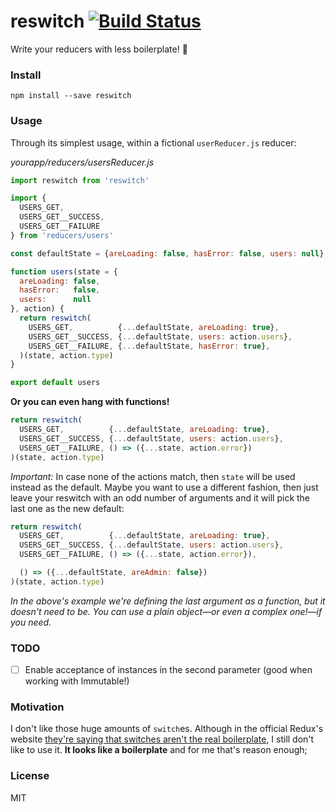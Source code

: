 # reswitch [![Build Status](https://travis-ci.org/chiefGui/reswitch.svg?branch=master)](https://travis-ci.org/chiefGui/reswitch)

Write your reducers with less boilerplate! 🚀

### Install

`npm install --save reswitch`

### Usage

Through its simplest usage, within a fictional `userReducer.js` reducer:

_yourapp/reducers/usersReducer.js_
```js
import reswitch from 'reswitch'

import {
  USERS_GET,
  USERS_GET__SUCCESS,
  USERS_GET__FAILURE
} from 'reducers/users'

const defaultState = {areLoading: false, hasError: false, users: null}

function users(state = {
  areLoading: false,
  hasError:   false,
  users:      null
}, action) {
  return reswitch(
    USERS_GET,          {...defaultState, areLoading: true},
    USERS_GET__SUCCESS, {...defaultState, users: action.users},
    USERS_GET__FAILURE, {...defaultState, hasError: true},
  )(state, action.type)
}

export default users
```

**Or you can even hang with functions!**

```js
return reswitch(
  USERS_GET,          {...defaultState, areLoading: true},
  USERS_GET__SUCCESS, {...defaultState, users: action.users},
  USERS_GET__FAILURE, () => ({...state, action.error})
)(state, action.type)
```

_Important:_ In case none of the actions match, then `state` will be used
instead as the default. Maybe you want to use a different fashion, then just
leave your reswitch with an odd number of arguments and it will pick
the last one as the new default:

```js
return reswitch(
  USERS_GET,          {...defaultState, areLoading: true},
  USERS_GET__SUCCESS, {...defaultState, users: action.users},
  USERS_GET__FAILURE, () => ({...state, action.error}),

  () => ({...defaultState, areAdmin: false})
)(state, action.type)
```

_In the above's example we're defining the last argument as a function, but it doesn't
need to be. You can use a plain object—or even a complex one!—if you need._

### TODO

- [ ] Enable acceptance of instances in the second parameter (good when working with Immutable!)

### Motivation

I don't like those huge amounts of `switch`es. Although in the official Redux's website
[they're saying that switches aren't the real boilerplate](http://redux.js.org/docs/recipes/ReducingBoilerplate.html#reducers),
I still don't like to use it. **It looks like a boilerplate** and for me that's
reason enough;

### License

MIT
